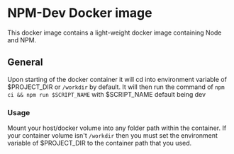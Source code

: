 # NPM-Dev Docker image

This docker image contains a light-weight docker image containing Node and NPM.

## General

Upon starting of the docker container it will cd into environment variable of \$PROJECT_DIR or `/workdir` by default. It will then run the command of `npm ci && npm run $SCRIPT_NAME` with \$SCRIPT_NAME default being dev

### Usage

Mount your host/docker volume into any folder path within the container. If your container volume isn't `/workdir` then you must set the environment variable of \$PROJECT_DIR to the container path that you used.
